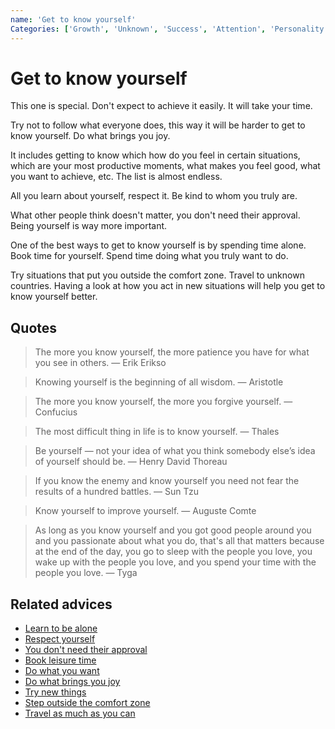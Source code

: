 ```yaml
---
name: 'Get to know yourself'
Categories: ['Growth', 'Unknown', 'Success', 'Attention', 'Personality', 'Happiness', 'Knowledge', 'Integrity', 'Travel', 'Honesty']
---
```

# Get to know yourself

This one is special. Don't expect to achieve it easily. It will take your time.

Try not to follow what everyone does, this way it will be harder to get to know yourself. Do what brings you joy.

It includes getting to know which how do you feel in certain situations, which are your most productive moments, what makes you feel good, what you want to achieve, etc. The list is almost endless.

All you learn about yourself, respect it. Be kind to whom you truly are.

What other people think doesn't matter, you don't need their approval. Being yourself is way more important.

One of the best ways to get to know yourself is by spending time alone. Book time for yourself. Spend time doing what you truly want to do.

Try situations that put you outside the comfort zone. Travel to unknown countries. Having a look at how you act in new situations will help you get to know yourself better. 

## Quotes

> The more you know yourself, the more patience you have for what you see in others. — Erik Erikso

> Knowing yourself is the beginning of all wisdom. — Aristotle

> The more you know yourself, the more you forgive yourself. — Confucius

> The most difficult thing in life is to know yourself. — Thales

> Be yourself — not your idea of what you think somebody else’s idea of yourself should be. — Henry David Thoreau

> If you know the enemy and know yourself you need not fear the results of a hundred battles. — Sun Tzu

> Know yourself to improve yourself. — Auguste Comte

> As long as you know yourself and you got good people around you and you passionate about what you do, that's all that matters because at the end of the day, you go to sleep with the people you love, you wake up with the people you love, and you spend your time with the people you love. — Tyga

## Related advices

- [Learn to be alone](Learn%20to%20be%20alone/index.md)
- [Respect yourself](Respect%20yourself/index.md)
- [You don't need their approval](You%20don't%20need%20their%20approval/index.md)
- [Book leisure time](Book%20leisure%20time/index.md)
- [Do what you want](Do%20what%20you%20want/index.md)
- [Do what brings you joy](Do%20what%20brings%20you%20joy/index.md)
- [Try new things](Try%20new%20things/index.md)
- [Step outside the comfort zone](Step%20outside%20the%20comfort%20zone/index.md)
- [Travel as much as you can](Travel%20as%20much%20as%20you%20can/index.md)